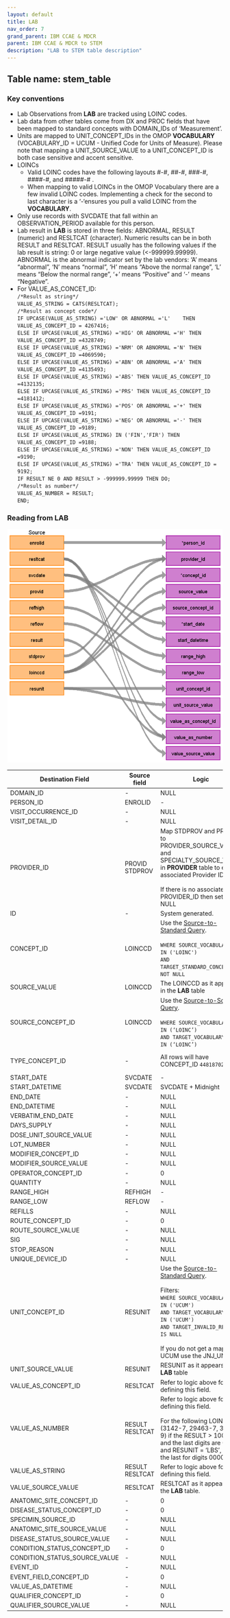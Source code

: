 ```yaml
---
layout: default
title: LAB
nav_order: 7
grand_parent: IBM CCAE & MDCR
parent: IBM CCAE & MDCR to STEM
description: "LAB to STEM table description"
---
```


## Table name: stem_table

### Key conventions
* Lab Observations from **LAB** are tracked using LOINC codes. 
* Lab data from other tables come from DX and PROC fields that have been mapped to standard concepts with DOMAIN_IDs of ‘Measurement’.
* Units are mapped to UNIT_CONCEPT_IDs in the OMOP **VOCABULARY** (VOCABULARY_ID = UCUM - Unified Code for Units of Measure).  Please note that mapping a UNIT_SOURCE_VALUE to a UNIT_CONCEPT_ID is both case sensitive and accent sensitive.
* LOINCs
    * Valid LOINC codes have the following layouts #-#, ##-#, ###-#, ####-#, and #####-# .
    * When mapping to valid LOINCs in the OMOP Vocabulary there are a few invalid LOINC codes.  Implementing a check for the second to last character is a ‘-‘ensures you pull a valid LOINC from the **VOCABULARY**.  
* Only use records with SVCDATE that fall within an OBSERVATION_PERIOD available for this person.
* Lab result in **LAB** is stored in three fields: ABNORMAL, RESULT (numeric) and RESLTCAT (character). Numeric results can be in both RESULT and RESLTCAT. RESULT usually has the following values if the lab result is string: 0 or large negative value (<-999999.99999).  ABNORMAL is the abnormal indicator set by the lab vendors: ‘A’ means “abnormal”, ‘N’ means “normal”, ‘H’ means “Above the normal range”, ‘L’ means “Below the normal range”, ‘+’ means “Positive” and ‘-’ means “Negative”.  
* For VALUE_AS_CONCET_ID:<br>
`/*Result as string*/`<br>`VALUE_AS_STRING = CATS(RESLTCAT);`<br>`/*Result as concept code*/`<br>`IF UPCASE(VALUE_AS_STRING) ='LOW' OR ABNORMAL ='L' 	THEN VALUE_AS_CONCEPT_ID = 4267416;`<br>`ELSE IF UPCASE(VALUE_AS_STRING) ='HIG' OR ABNORMAL ='H' THEN VALUE_AS_CONCEPT_ID =4328749;`<br>`ELSE IF UPCASE(VALUE_AS_STRING) ='NRM' OR ABNORMAL ='N' THEN VALUE_AS_CONCEPT_ID =4069590;`<br>`ELSE IF UPCASE(VALUE_AS_STRING) ='ABN' OR ABNORMAL ='A' THEN VALUE_AS_CONCEPT_ID =4135493;`<br>`ELSE IF UPCASE(VALUE_AS_STRING) ='ABS' THEN VALUE_AS_CONCEPT_ID =4132135;`<br>`ELSE IF UPCASE(VALUE_AS_STRING) ='PRS' THEN VALUE_AS_CONCEPT_ID =4181412;`<br>`ELSE IF UPCASE(VALUE_AS_STRING) ='POS' OR ABNORMAL ='+' THEN VALUE_AS_CONCEPT_ID =9191;`<br>`ELSE IF UPCASE(VALUE_AS_STRING) ='NEG' OR ABNORMAL ='-' THEN VALUE_AS_CONCEPT_ID =9189;`<br>`ELSE IF UPCASE(VALUE_AS_STRING) IN ('FIN','FIR') THEN VALUE_AS_CONCEPT_ID =9188;`<br>`ELSE IF UPCASE(VALUE_AS_STRING) ='NON' THEN VALUE_AS_CONCEPT_ID =9190;`<br>`ELSE IF UPCASE(VALUE_AS_STRING) ='TRA' THEN VALUE_AS_CONCEPT_ID = 9192;`<br>`IF RESULT NE 0 AND RESULT > -999999.99999 THEN DO;`<br>`/*Result as number*/`<br>`VALUE_AS_NUMBER = RESULT;`<br>`END;`


### Reading from **LAB**

![](images/image8.png)

| Destination Field | Source field | Logic | Comment field |
| --- | --- | --- | --- |
| DOMAIN_ID | - | NULL | - |
| PERSON_ID | ENROLID | - | - |
| VISIT_OCCURRENCE_ID | - | NULL | - |
| VISIT_DETAIL_ID | - | NULL | - |
| PROVIDER_ID | PROVID<br>STDPROV | Map STDPROV and PROVID  to PROVIDER_SOURCE_VALUE and SPECIALTY_SOURCE_VALUE in **PROVIDER** table to extract associated Provider ID.<br><br>If there is no associated PROVIDER_ID then set as NULL | - |
| ID | - | System generated. | - |
| CONCEPT_ID | LOINCCD | Use the <a href="https://ohdsi.github.io/CommonDataModel/sqlScripts.html">Source-to-Standard Query</a>.<br><br> `WHERE SOURCE_VOCABULARY_ID IN ('LOINC')`<BR>`AND TARGET_STANDARD_CONCEPT IS NOT NULL` | - |
| SOURCE_VALUE | LOINCCD | The LOINCCD as it appears in the **LAB** table | - |
| SOURCE_CONCEPT_ID | LOINCCD | Use the <a href="https://ohdsi.github.io/CommonDataModel/sqlScripts.html">Source-to-Source Query</a>.<br><br> `WHERE SOURCE_VOCABULARY_ID IN (‘LOINC’)`<br>`AND TARGET_VOCABULARY_ID IN (‘LOINC’)` | - |
| TYPE_CONCEPT_ID | - | All rows will have CONCEPT_ID `44818702` | `44818702` = 'Lab Result' |
| START_DATE | SVCDATE | - | - |
| START_DATETIME | SVCDATE | SVCDATE + Midnight | - |
| END_DATE | - | NULL | - |
| END_DATETIME | - | NULL | - |
| VERBATIM_END_DATE | - | NULL | - |
| DAYS_SUPPLY | - | NULL | - |
| DOSE_UNIT_SOURCE_VALUE | - | NULL | - |
| LOT_NUMBER | - | NULL | - |
| MODIFIER_CONCEPT_ID | - | NULL | - |
| MODIFIER_SOURCE_VALUE | - | NULL | - |
| OPERATOR_CONCEPT_ID | - | 0 | - |
| QUANTITY | - | NULL | - |
| RANGE_HIGH | REFHIGH | - | - |
| RANGE_LOW | REFLOW | - | - |
| REFILLS | - | NULL | - |
| ROUTE_CONCEPT_ID | - | 0 | - |
| ROUTE_SOURCE_VALUE | - | NULL | - |
| SIG | - | NULL | - |
| STOP_REASON | - | NULL | - |
| UNIQUE_DEVICE_ID | - | NULL | - |
| UNIT_CONCEPT_ID | RESUNIT | Use the <a href="https://ohdsi.github.io/CommonDataModel/sqlScripts.html">Source-to-Standard Query</a>.<br><br> Filters:<br>`WHERE SOURCE_VOCABULARY_ID IN ('UCUM')`<br>  `AND TARGET_VOCABULARY_ID IN ('UCUM')`<br>`AND TARGET_INVALID_REASON IS NULL`<br><br>If you do not get a map from UCUM use the JNJ_UNITS. | - |
| UNIT_SOURCE_VALUE | RESUNIT | RESUNIT as it appears in the **LAB** table | - |
| VALUE_AS_CONCEPT_ID | RESLTCAT | Refer to logic above for defining this field. | - |
| VALUE_AS_NUMBER | RESULT<br>RESLTCAT | Refer to logic above for defining this field. <br><br>For the following LOINCs (3142-7, 29463-7, 3141-9) if the RESULT > 100000 and the last digits are 0000 and RESUNIT = ‘LBS’, trim the last for digits 0000. | - |
| VALUE_AS_STRING | RESULT<br>RESLTCAT | Refer to logic above for defining this field. | - |
| VALUE_SOURCE_VALUE | RESLTCAT | RESLTCAT as it appears in the **LAB** table. | - |
| ANATOMIC_SITE_CONCEPT_ID | - | 0 | - |
| DISEASE_STATUS_CONCEPT_ID | - | 0 | - |
| SPECIMIN_SOURCE_ID | - | NULL | - |
| ANATOMIC_SITE_SOURCE_VALUE | - | NULL | - |
| DISEASE_STATUS_SOURCE_VALUE | - | NULL | - |
| CONDITION_STATUS_CONCEPT_ID | - | 0 | - |
| CONDITION_STATUS_SOURCE_VALUE | - | NULL | - |
| EVENT_ID | - | NULL | - |
| EVENT_FIELD_CONCEPT_ID | - | 0 | - |
| VALUE_AS_DATETIME | - | NULL | - |
| QUALIFIER_CONCEPT_ID | - | 0 | - |
| QUALIFIER_SOURCE_VALUE | - | NULL | - |
